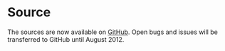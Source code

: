 # Source #
The sources are now available on [GitHub](https://github.com/khronosGroup/OpenCOLLADA).
Open bugs and issues will be transferred to GitHub until August 2012.